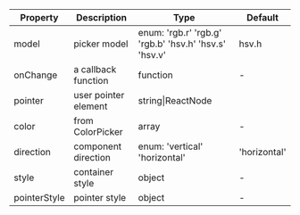 | Property       | Description           | Type             | Default       |
|------------|----------------|------------------|--------------|
| model      | picker model | enum: 'rgb.r' 'rgb.g' 'rgb.b' 'hsv.h' 'hsv.s' 'hsv.v' | hsv.h  |
| onChange   | a callback function  | function    | -           |
| pointer    | user pointer element       | string\|ReactNode | <CirclePointer /> |
| color      | from ColorPicker | array    | -        |
| direction  | component direction  | enum: 'vertical' 'horizontal' | 'horizontal' |
| style      | container style       | object     | -           |
| pointerStyle | pointer style  | object  | -         |


